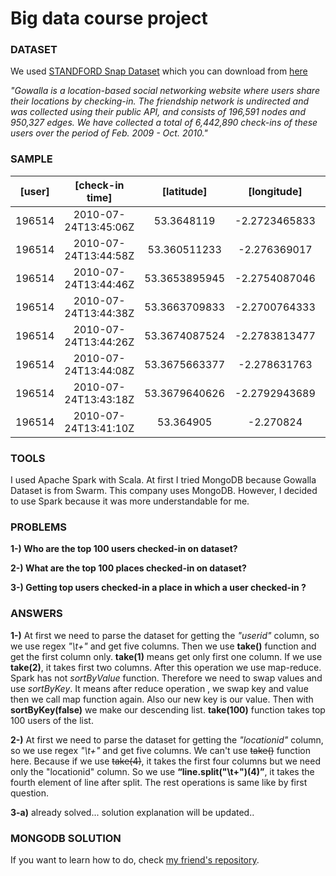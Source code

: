 # Big data course project

### DATASET

We used [STANDFORD Snap Dataset](http://snap.stanford.edu/data/loc-gowalla.html) which you can download from [here](http://snap.stanford.edu/data/loc-gowalla_totalCheckins.txt.gz)

_"Gowalla is a location-based social networking website where users share their locations by checking-in. The friendship network is undirected and was collected using their public API, and consists of 196,591 nodes and 950,327 edges. We have collected a total of 6,442,890 check-ins of these users over the period of Feb. 2009 - Oct. 2010."_

### SAMPLE

| [user]  | [check-in time]		  | [latitude]	    | [longitude]	  | [location id]|
| ------- |:---------------------:|:---------------:|:---------------:|:------------:|
| 196514  | 2010-07-24T13:45:06Z  | 53.3648119      | -2.2723465833   |145064		 |
| 196514  | 2010-07-24T13:44:58Z  | 53.360511233    | -2.276369017    |1275991		 |
| 196514  | 2010-07-24T13:44:46Z  | 53.3653895945   | -2.2754087046   |376497		 |
| 196514  | 2010-07-24T13:44:38Z  | 53.3663709833   | -2.2700764333   |98503		 |
| 196514  | 2010-07-24T13:44:26Z  | 53.3674087524   | -2.2783813477   |1043431		 |
| 196514  | 2010-07-24T13:44:08Z  | 53.3675663377   | -2.278631763    |881734		 |
| 196514  | 2010-07-24T13:43:18Z  | 53.3679640626   | -2.2792943689   |207763		 |
| 196514  | 2010-07-24T13:41:10Z  | 53.364905       | -2.270824       |1042822		 |

### TOOLS

I used Apache Spark with Scala. At first I tried MongoDB because Gowalla Dataset is from Swarm. This company uses MongoDB. However, I decided to use Spark because it was more understandable for me.

### PROBLEMS

**1-) Who are the top 100 users checked-in on dataset?**

**2-) What are the top 100 places checked-in on dataset?**

**3-) Getting top users checked-in a place in which a user checked-in ?**

### ANSWERS

**1-)** At first we need to parse the dataset for getting the _"userid"_ column, so we use regex _"\\t+"_ and get five columns. Then we use **take()** function and get the first column only. **take(1)** means get only first one column. If we use **take(2)**, it takes first two columns. After this operation we use map-reduce. Spark has not _sortByValue_ function. Therefore we need to swap values and use *sortByKey*. It means after reduce operation , we swap key and value then we call map function again. Also our new key is our value. Then with **sortByKey(false)** we make our descending list. **take(100)** function takes top 100 users of the list.

**2-)** At first we need to parse the dataset for getting the _"locationid"_ column, so we use regex _"\\t+"_ and get five columns. We can't use ~~take()~~ function here. Because if we use ~~take(4)~~, it takes the first four columns but we need only the "locationid" column. So we use **“line.split("\\t+")(4)”**, it takes the fourth element of line after split. The rest operations is same like by first question.

**3-a)** already solved... solution explanation will be updated..

### MONGODB SOLUTION
If you want to learn how to do, check [my friend's repository](https://github.com/ozcaan11/mongodb-pymongo-bigdata).